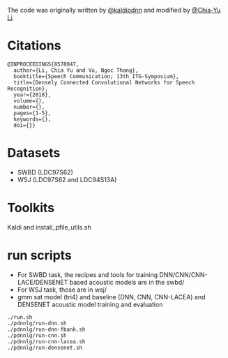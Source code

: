 The code was originally written by [@kaldipdnn](https://github.com/yajiemiao/kaldipdnn) and modified by [@Chia-Yu Li](https://github.com/chiayuli).

# Citations
```
@INPROCEEDINGS{8578047,
  author={Li, Chia Yu and Vu, Ngoc Thang},
  booktitle={Speech Communication; 13th ITG-Symposium}, 
  title={Densely Connected Convolutional Networks for Speech Recognition}, 
  year={2018},
  volume={},
  number={},
  pages={1-5},
  keywords={},
  doi={}}
```

# Datasets
* SWBD (LDC97S62)
* WSJ (LDC97S62 and LDC94S13A)

# Toolkits
Kaldi and install_pfile_utils.sh

# run scripts
* For SWBD task, the recipes and tools for training DNN/CNN/CNN-LACE/DENSENET based acoustic models are in the swbd/
* For WSJ task, those are in wsj/
* gmm sat model (tri4) and baseline (DNN, CNN, CNN-LACEA) and DENSENET acoustic model training and evaluation
```
./run.sh
./pdnnlg/run-dnn.sh
./pdnnlg/run-dnn-fbank.sh
./pdnnlg/run-cnn.sh
./pdnnlg/run-cnn-lacea.sh
./pdnnlg/run-densenet.sh
```
